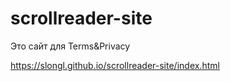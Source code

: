 # scrollreader-site
Это сайт для Terms&amp;Privacy

https://slongl.github.io/scrollreader-site/index.html
